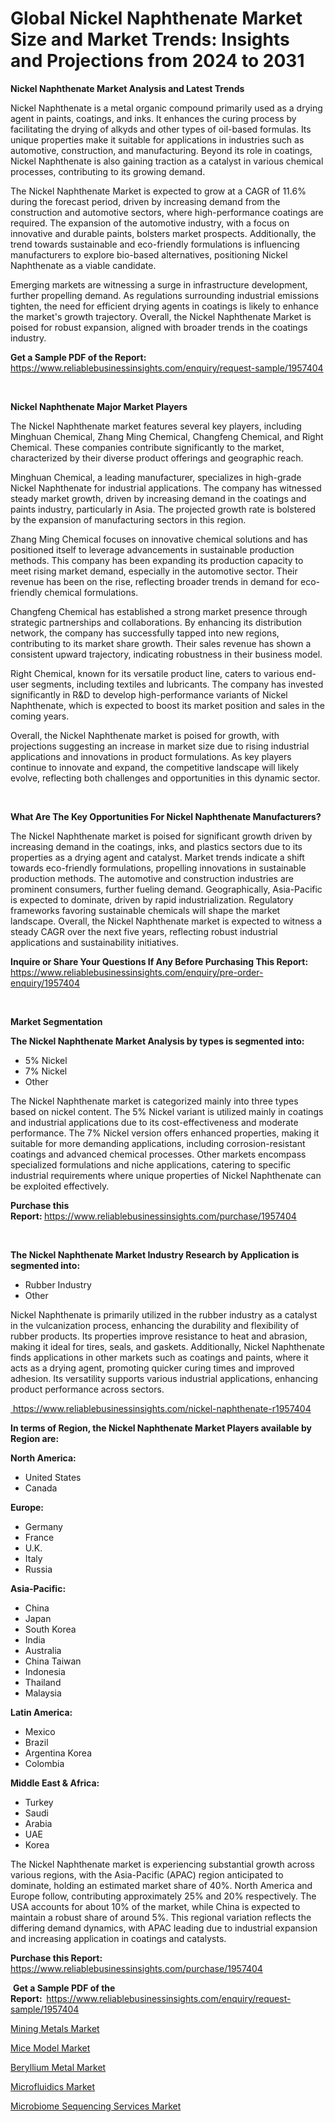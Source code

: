 <p><h1>Global Nickel Naphthenate Market Size and Market Trends: Insights and Projections from 2024 to 2031</h1></p><p><strong>Nickel Naphthenate Market Analysis and Latest Trends</strong></p>
<p><p>Nickel Naphthenate is a metal organic compound primarily used as a drying agent in paints, coatings, and inks. It enhances the curing process by facilitating the drying of alkyds and other types of oil-based formulas. Its unique properties make it suitable for applications in industries such as automotive, construction, and manufacturing. Beyond its role in coatings, Nickel Naphthenate is also gaining traction as a catalyst in various chemical processes, contributing to its growing demand.</p><p>The Nickel Naphthenate Market is expected to grow at a CAGR of 11.6% during the forecast period, driven by increasing demand from the construction and automotive sectors, where high-performance coatings are required. The expansion of the automotive industry, with a focus on innovative and durable paints, bolsters market prospects. Additionally, the trend towards sustainable and eco-friendly formulations is influencing manufacturers to explore bio-based alternatives, positioning Nickel Naphthenate as a viable candidate.</p><p>Emerging markets are witnessing a surge in infrastructure development, further propelling demand. As regulations surrounding industrial emissions tighten, the need for efficient drying agents in coatings is likely to enhance the market's growth trajectory. Overall, the Nickel Naphthenate Market is poised for robust expansion, aligned with broader trends in the coatings industry.</p></p>
<p><strong>Get a Sample PDF of the Report:&nbsp;</strong> <a href="https://www.reliablebusinessinsights.com/enquiry/request-sample/1957404?utm_campaign=1138&utm_medium=2&utm_source=Github&utm_content=ia&utm_term=08112024&utm_id=nickel-naphthenate">https://www.reliablebusinessinsights.com/enquiry/request-sample/1957404</a></p>
<p>&nbsp;</p>
<p><strong>Nickel Naphthenate Major Market Players</strong></p>
<p><p>The Nickel Naphthenate market features several key players, including Minghuan Chemical, Zhang Ming Chemical, Changfeng Chemical, and Right Chemical. These companies contribute significantly to the market, characterized by their diverse product offerings and geographic reach.</p><p>Minghuan Chemical, a leading manufacturer, specializes in high-grade Nickel Naphthenate for industrial applications. The company has witnessed steady market growth, driven by increasing demand in the coatings and paints industry, particularly in Asia. The projected growth rate is bolstered by the expansion of manufacturing sectors in this region.</p><p>Zhang Ming Chemical focuses on innovative chemical solutions and has positioned itself to leverage advancements in sustainable production methods. This company has been expanding its production capacity to meet rising market demand, especially in the automotive sector. Their revenue has been on the rise, reflecting broader trends in demand for eco-friendly chemical formulations.</p><p>Changfeng Chemical has established a strong market presence through strategic partnerships and collaborations. By enhancing its distribution network, the company has successfully tapped into new regions, contributing to its market share growth. Their sales revenue has shown a consistent upward trajectory, indicating robustness in their business model.</p><p>Right Chemical, known for its versatile product line, caters to various end-user segments, including textiles and lubricants. The company has invested significantly in R&D to develop high-performance variants of Nickel Naphthenate, which is expected to boost its market position and sales in the coming years.</p><p>Overall, the Nickel Naphthenate market is poised for growth, with projections suggesting an increase in market size due to rising industrial applications and innovations in product formulations. As key players continue to innovate and expand, the competitive landscape will likely evolve, reflecting both challenges and opportunities in this dynamic sector.</p></p>
<p>&nbsp;</p>
<p><strong>What Are The Key Opportunities For Nickel Naphthenate Manufacturers?</strong></p>
<p><p>The Nickel Naphthenate market is poised for significant growth driven by increasing demand in the coatings, inks, and plastics sectors due to its properties as a drying agent and catalyst. Market trends indicate a shift towards eco-friendly formulations, propelling innovations in sustainable production methods. The automotive and construction industries are prominent consumers, further fueling demand. Geographically, Asia-Pacific is expected to dominate, driven by rapid industrialization. Regulatory frameworks favoring sustainable chemicals will shape the market landscape. Overall, the Nickel Naphthenate market is expected to witness a steady CAGR over the next five years, reflecting robust industrial applications and sustainability initiatives.</p></p>
<p><strong>Inquire or Share Your Questions If Any Before Purchasing This Report:</strong> <a href="https://www.reliablebusinessinsights.com/enquiry/pre-order-enquiry/1957404?utm_campaign=1138&utm_medium=2&utm_source=Github&utm_content=ia&utm_term=08112024&utm_id=nickel-naphthenate">https://www.reliablebusinessinsights.com/enquiry/pre-order-enquiry/1957404</a></p>
<p>&nbsp;</p>
<p><strong>Market Segmentation</strong></p>
<p><strong>The Nickel Naphthenate Market Analysis by types is segmented into:</strong></p>
<p><ul><li>5% Nickel</li><li>7% Nickel</li><li>Other</li></ul></p>
<p><p>The Nickel Naphthenate market is categorized mainly into three types based on nickel content. The 5% Nickel variant is utilized mainly in coatings and industrial applications due to its cost-effectiveness and moderate performance. The 7% Nickel version offers enhanced properties, making it suitable for more demanding applications, including corrosion-resistant coatings and advanced chemical processes. Other markets encompass specialized formulations and niche applications, catering to specific industrial requirements where unique properties of Nickel Naphthenate can be exploited effectively.</p></p>
<p><strong>Purchase this Report:&nbsp;</strong><a href="https://www.reliablebusinessinsights.com/purchase/1957404?utm_campaign=1138&utm_medium=2&utm_source=Github&utm_content=ia&utm_term=08112024&utm_id=nickel-naphthenate">https://www.reliablebusinessinsights.com/purchase/1957404</a></p>
<p>&nbsp;</p>
<p><strong>The Nickel Naphthenate Market Industry Research by Application is segmented into:</strong></p>
<p><ul><li>Rubber Industry</li><li>Other</li></ul></p>
<p><p>Nickel Naphthenate is primarily utilized in the rubber industry as a catalyst in the vulcanization process, enhancing the durability and flexibility of rubber products. Its properties improve resistance to heat and abrasion, making it ideal for tires, seals, and gaskets. Additionally, Nickel Naphthenate finds applications in other markets such as coatings and paints, where it acts as a drying agent, promoting quicker curing times and improved adhesion. Its versatility supports various industrial applications, enhancing product performance across sectors.</p></p>
<p><a href="https://www.reliablebusinessinsights.com/nickel-naphthenate-r1957404?utm_campaign=1138&utm_medium=2&utm_source=Github&utm_content=ia&utm_term=08112024&utm_id=nickel-naphthenate">&nbsp;https://www.reliablebusinessinsights.com/nickel-naphthenate-r1957404</a></p>
<p><strong>In terms of Region, the Nickel Naphthenate Market Players available by Region are:</strong></p>
<p>
    <p> <strong> North America: </strong>
        <ul>
            <li>United States</li>
            <li>Canada</li>
        </ul>
        </p> 
    <p> <strong> Europe: </strong>
        <ul>
            <li>Germany</li>
            <li>France</li>
            <li>U.K.</li>
            <li>Italy</li>
            <li>Russia</li>
        </ul>
        </p> 
    <p> <strong> Asia-Pacific: </strong>
        <ul>
            <li>China</li>
            <li>Japan</li>
            <li>South Korea</li>
            <li>India</li>
            <li>Australia</li>
            <li>China Taiwan</li>
            <li>Indonesia</li>
            <li>Thailand</li>
            <li>Malaysia</li>
        </ul>
        </p> 
    <p> <strong> Latin America: </strong>
        <ul>
            <li>Mexico</li>
            <li>Brazil</li>
            <li>Argentina Korea</li>
            <li>Colombia</li>
        </ul>
        </p> 
    <p> <strong> Middle East & Africa: </strong>
        <ul>
            <li>Turkey</li>
            <li>Saudi</li>
            <li>Arabia</li>
            <li>UAE</li>
            <li>Korea</li>
        </ul>
    </p>
    </p>
<p><p>The Nickel Naphthenate market is experiencing substantial growth across various regions, with the Asia-Pacific (APAC) region anticipated to dominate, holding an estimated market share of 40%. North America and Europe follow, contributing approximately 25% and 20% respectively. The USA accounts for about 10% of the market, while China is expected to maintain a robust share of around 5%. This regional variation reflects the differing demand dynamics, with APAC leading due to industrial expansion and increasing application in coatings and catalysts.</p></p>
<p><strong>Purchase this Report: </strong><a href="https://www.reliablebusinessinsights.com/purchase/1957404?utm_campaign=1138&utm_medium=2&utm_source=Github&utm_content=ia&utm_term=08112024&utm_id=nickel-naphthenate">https://www.reliablebusinessinsights.com/purchase/1957404</a></p>
<p>&nbsp;<strong>Get a Sample PDF of the Report:&nbsp;&nbsp;</strong><a href="https://www.reliablebusinessinsights.com/enquiry/request-sample/1957404?utm_campaign=1138&utm_medium=2&utm_source=Github&utm_content=ia&utm_term=08112024&utm_id=nickel-naphthenate">https://www.reliablebusinessinsights.com/enquiry/request-sample/1957404</a></p>
<p><strong></strong></p>
<p><p><a href="https://github.com/mynearvphamillwd7/Market-Research-Report-List-1/blob/main/mining-metals-market.md?utm_campaign=1138&utm_medium=2&utm_source=Github&utm_content=ia&utm_term=08112024&utm_id=nickel-naphthenate">Mining Metals Market</a></p><p><a href="https://issuu.com/reportprime-2/docs/mice-model-market-size-2030.pptx_b8911a74c0921b?utm_campaign=1138&utm_medium=2&utm_source=Github&utm_content=ia&utm_term=08112024&utm_id=nickel-naphthenate">Mice Model Market</a></p><p><a href="https://github.com/khloet8sawender/Market-Research-Report-List-1/blob/main/beryllium-metal-market.md?utm_campaign=1138&utm_medium=2&utm_source=Github&utm_content=ia&utm_term=08112024&utm_id=nickel-naphthenate">Beryllium Metal Market</a></p><p><a href="https://issuu.com/reportprime-2/docs/microfluidics-market-size-2030.pptx_610b158b13e934?utm_campaign=1138&utm_medium=2&utm_source=Github&utm_content=ia&utm_term=08112024&utm_id=nickel-naphthenate">Microfluidics Market</a></p><p><a href="https://issuu.com/reportprime-2/docs/microbiome-sequencing-services-mark_b30f68edce3bdc?utm_campaign=1138&utm_medium=2&utm_source=Github&utm_content=ia&utm_term=08112024&utm_id=nickel-naphthenate">Microbiome Sequencing Services Market</a></p></p>